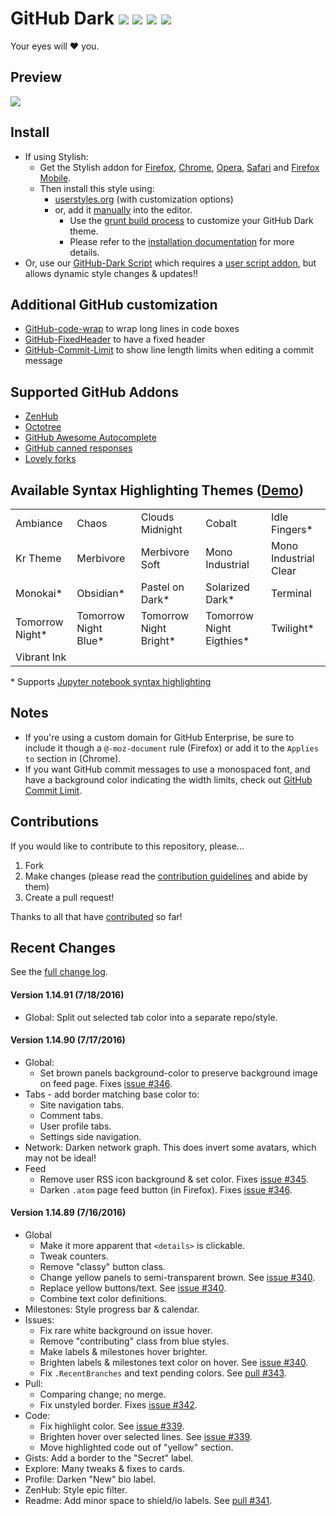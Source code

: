 # GitHub Dark [![](https://img.shields.io/github/tag/StylishThemes/GitHub-Dark.svg?label=%20tag%20)](https://github.com/StylishThemes/GitHub-Dark/tags) [![](http://github-svg-buttons.herokuapp.com/star.svg?user=StylishThemes&repo=GitHub-Dark&style=flat&background=007ec6)](http://github.com/StylishThemes/GitHub-Dark) [![](http://github-svg-buttons.herokuapp.com/fork.svg?user=StylishThemes&repo=GitHub-Dark&style=flat&background=007ec6)](http://github.com/StylishThemes/GitHub-Dark/fork) [![](https://img.shields.io/david/dev/StylishThemes/GitHub-Dark.svg?label=%20%20%20devDependencies%20)](https://david-dm.org/StylishThemes/GitHub-Dark#info=devDependencies)

Your eyes will :heart: you.

## Preview
![](https://raw.githubusercontent.com/StylishThemes/GitHub-Dark/master/images/screenshots/after_blue.png)

## Install

* If using Stylish:
  * Get the Stylish addon for [Firefox](https://addons.mozilla.org/en-US/firefox/addon/2108/), [Chrome](https://chrome.google.com/extensions/detail/fjnbnpbmkenffdnngjfgmeleoegfcffe), [Opera](https://addons.opera.com/en/extensions/details/stylish/), [Safari](http://sobolev.us/stylish/) and [Firefox Mobile](https://addons.mozilla.org/en-US/firefox/addon/2108/).
  * Then install this style using:
    * [userstyles.org](http://userstyles.org/styles/37035) (with customization options)
    * or, add it [manually](https://raw.githubusercontent.com/StylishThemes/GitHub-Dark/master/github-dark.css) into the editor.
      * Use the [grunt build process](https://github.com/StylishThemes/GitHub-Dark/wiki/Build) to customize your GitHub Dark theme.
      * Please refer to the [installation documentation](https://github.com/StylishThemes/GitHub-Dark/wiki/Install) for more details.
* Or, use our [GitHub-Dark Script](https://github.com/StylishThemes/GitHub-Dark-Script) which requires a [user script addon](https://github.com/StylishThemes/GitHub-Dark-Script/wiki/Install), but allows dynamic style changes & updates:bangbang:

## Additional GitHub customization

* [GitHub-code-wrap](https://github.com/StylishThemes/GitHub-code-wrap) to wrap long lines in code boxes
* [GitHub-FixedHeader](https://github.com/StylishThemes/GitHub-FixedHeader) to have a fixed header
* [GitHub-Commit-Limit](https://github.com/StylishThemes/GitHub-Commit-Limit) to show line length limits when editing a commit message

## Supported GitHub Addons

* [ZenHub](https://www.zenhub.io/)
* [Octotree](https://github.com/buunguyen/octotree/#octotree)
* [GitHub Awesome Autocomplete](https://github.com/algolia/github-awesome-autocomplete)
* [GitHub canned responses](https://github.com/notwaldorf/github-canned-responses#how-to-get-it)
* [Lovely forks](https://github.com/musically-ut/lovely-forks#lovely-forks)

## Available Syntax Highlighting Themes ([Demo](https://stylishthemes.github.io/GitHub-Dark/))

|                 |                      |                        |                          |                       |
|-----------------|----------------------|------------------------|--------------------------|-----------------------|
| Ambiance        | Chaos                | Clouds Midnight        | Cobalt                   | Idle Fingers*         |
| Kr Theme        | Merbivore            | Merbivore Soft         | Mono Industrial          | Mono Industrial Clear |
| Monokai*        | Obsidian*            | Pastel on Dark*        | Solarized Dark*          | Terminal              |
| Tomorrow Night* | Tomorrow Night Blue* | Tomorrow Night Bright* | Tomorrow Night Eigthies* | Twilight*             |
| Vibrant Ink     |                      |                        |                          |                       |

\* Supports [Jupyter notebook syntax highlighting](https://github.com/sujitpal/statlearning-notebooks/blob/master/src/chapter2.ipynb)

## Notes

* If you're using a custom domain for GitHub Enterprise, be sure to include it though a `@-moz-document` rule (Firefox) or add it to the `Applies to` section in (Chrome).
* If you want GitHub commit messages to use a monospaced font, and have a background color indicating the width limits, check out [GitHub Commit Limit](https://github.com/StylishThemes/GitHub-Commit-Limit).

## Contributions

If you would like to contribute to this repository, please...

1. Fork
2. Make changes (please read the [contribution guidelines](https://github.com/StylishThemes/GitHub-Dark/blob/master/.github/CONTRIBUTING.md) and abide by them)
3. Create a pull request!

Thanks to all that have [contributed](https://github.com/StylishThemes/GitHub-Dark/blob/master/AUTHORS) so far!

## Recent Changes

See the [full change log](https://github.com/StylishThemes/GitHub-Dark/wiki).

#### Version 1.14.91 (7/18/2016)

* Global: Split out selected tab color into a separate repo/style.

#### Version 1.14.90 (7/17/2016)

* Global:
  * Set brown panels background-color to preserve background image on feed page. Fixes [issue #346](https://github.com/StylishThemes/GitHub-Dark/issues/346).
* Tabs - add border matching base color to:
  * Site navigation tabs.
  * Comment tabs.
  * User profile tabs.
  * Settings side navigation.
* Network: Darken network graph. This does invert some avatars, which may not be ideal!
* Feed
  * Remove user RSS icon background & set color. Fixes [issue #345](https://github.com/StylishThemes/GitHub-Dark/issues/345).
  * Darken `.atom` page feed button (in Firefox). Fixes [issue #346](https://github.com/StylishThemes/GitHub-Dark/issues/346).

#### Version 1.14.89 (7/16/2016)

* Global
  * Make it more apparent that `<details>` is clickable.
  * Tweak counters.
  * Remove "classy" button class.
  * Change yellow panels to semi-transparent brown. See [issue #340](https://github.com/StylishThemes/GitHub-Dark/issues/340).
  * Replace yellow buttons/text. See [issue #340](https://github.com/StylishThemes/GitHub-Dark/issues/340).
  * Combine text color definitions.
* Milestones: Style progress bar & calendar.
* Issues:
  * Fix rare white background on issue hover.
  * Remove "contributing" class from blue styles.
  * Make labels & milestones hover brighter.
  * Brighten labels & milestones text color on hover. See [issue #340](https://github.com/StylishThemes/GitHub-Dark/issues/340).
  * Fix `.RecentBranches` and text pending colors. See [pull #343](https://github.com/StylishThemes/GitHub-Dark/pull/343).
* Pull:
  * Comparing change; no merge.
  * Fix unstyled border. Fixes [issue #342](https://github.com/StylishThemes/GitHub-Dark/issues/342).
* Code:
  * Fix highlight color. See [issue #339](https://github.com/StylishThemes/GitHub-Dark/issues/339).
  * Brighten hover over selected lines. See [issue #339](https://github.com/StylishThemes/GitHub-Dark/issues/339).
  * Move highlighted code out of "yellow" section.
* Gists: Add a border to the "Secret" label.
* Explore: Many tweaks & fixes to cards.
* Profile: Darken "New" bio label.
* ZenHub: Style epic filter.
* Readme: Add minor space to shield/io labels. See [pull #341](https://github.com/StylishThemes/GitHub-Dark/pull/341).
